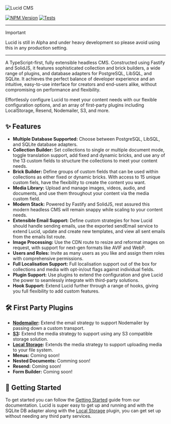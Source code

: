 ![Lucid CMS](https://github.com/ProtoDigitalUK/lucid/blob/master/banner.jpg?raw=true)

[![NPM Version](https://img.shields.io/npm/v/@lucidcms/core/latest.svg)](https://www.npmjs.com/package/@lucidcms/core)
[![Tests](https://github.com/ProtoDigitalUK/lucid/actions/workflows/tests.yml/badge.svg)](https://github.com/ProtoDigitalUK/lucid/actions/workflows/tests.yml)

<hr/>

> [!IMPORTANT]  
> Lucid is still in Alpha and under heavy development so please avoid using this in any production setting.

<hr/>

A TypeScript-first, fully extensible headless CMS. Constructed using Fastify and SolidJS, it features sophisticated collection and brick builders, a wide range of plugins, and database adapters for PostgreSQL, LibSQL, and SQLite. It achieves the perfect balance of developer experience and an intuitive, easy-to-use interface for creators and end-users alike, without compromising on performance and flexibility.

Effortlessly configure Lucid to meet your content needs with our flexible configuration options, and an array of first-party plugins including LocalStorage, Resend, Nodemailer, S3, and more.

## ✨ Features

- **Multiple Database Supported:** Choose between PostgreSQL, LibSQL, and SQLite database adapters.
- **Collection Builder:** Set collections to single or multiple document mode, toggle translation support, add fixed and dynamic bricks, and use any of the 13 custom fields to structure the collections to meet your content needs.
- **Brick Builder:** Define groups of custom fields that can be used within collections as either fixed or dynamic bricks. With access to 15 unique custom fiels, have the flexibility to create the content you want.
- **Media Library:** Upload and manage images, videos, audio, and documents, and use them throughout your content via the media custom field.
- **Modern Stack:** Powered by Fastify and SolidJS, rest assured this modern headless CMS will remain snappy while scaling to your content needs.
- **Extensible Email Support:** Define custom strategies for how Lucid should handle sending emails, use the exported sendEmail service to extend Lucid, update and create new templates, and view all sent emails from the emails list route.
- **Image Processing:** Use the CDN route to resize and reformat images on request, with support for next-gen formats like AVIF and WebP.
- **Users and Roles:** Invite as many users as you like and assign them roles with comprehensive permissions.
- **Full Localisation Support:** Full localisation support out of the box for collections and media with opt-in/out flags against individual fields.
- **Plugin Support:** Use plugins to extend the configuration and give Lucid the power to seamlessly integrate with third-party solutions.
- **Hook Support:** Extend Lucid further through a range of hooks, giving you full flexibility to add custom features.

## 🛠️ First Party Plugins

- **[Nodemailer](https://github.com/ProtoDigitalUK/lucid/tree/master/packages/plugin-nodemailer):** Extend the email strategy to support Nodemailer by passing down a custom transport.
- **[S3](https://github.com/ProtoDigitalUK/lucid/tree/master/packages/plugin-s3):** Extend the media strategy to support using any S3 compatible storage solution.
- **[Local Storage](https://github.com/ProtoDigitalUK/lucid/tree/master/packages/plugin-local-storage):** Extends the media strategy to support uploading media to your file system.
- **Menus:** Coming soon!
- **Nested Documents:** Comming soon!
- **Resend:** Coming soon!
- **Form Builder:** Coming soon!

## 🏁 Getting Started

To get started you can follow the [Getting Started](https://lucidcms.io/getting-started/) guide from our documentation. Lucid is super easy to get up and running and with the SQLite DB adapter along with the [Local Storage](https://lucidcms.io/plugins/local-storage/) plugin, you can get set up without needing any third party services.
